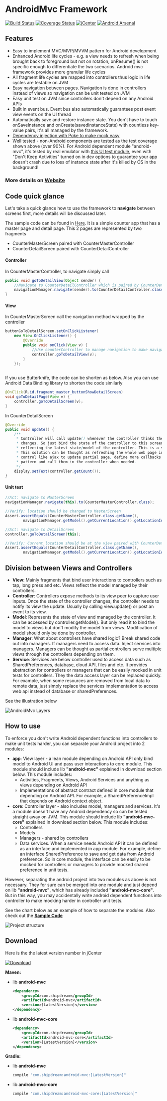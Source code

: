 # AndroidMvc Framework

[![Build Status](https://travis-ci.org/kejunxia/AndroidMvc.svg?branch=ci-travis)](https://travis-ci.org/kejunxia/AndroidMvc)
[![Coverage Status](https://coveralls.io/repos/kejunxia/AndroidMvc/badge.svg)](https://coveralls.io/r/kejunxia/AndroidMvc)
[![jCenter](https://api.bintray.com/packages/kejunxia/maven/android-mvc/images/download.svg)](https://bintray.com/kejunxia/maven/android-mvc/_latestVersion)
[![Android Arsenal](https://img.shields.io/badge/Android%20Arsenal-AndroidMvc-green.svg?style=true)](https://android-arsenal.com/details/1/4098)

## Features

  - Easy to implement MVC/MVP/MVVM pattern for Android development
  - Enhanced Android life cycles - e.g. a view needs to refresh when being brought back to foreground but not on rotation, onResume() is not specific enough to differentiate the two scenarios. Android mvc framework provides more granular life cycles
  - All fragment life cycles are mapped into controllers thus logic in life cycles are testable on JVM
  - Easy navigation between pages. Navigation is done in controllers instead of views so navigation can be unit tested on JVM
  - Easy unit test on JVM since controllers don't depend on any Android APIs
  - Built in event bus. Event bus also automatically guarantees post event view events on the UI thread
  - Automatically save and restore instance state. You don't have to touch onSaveInstance and onCreate(savedInstanceState) with countless key-value pairs, it's all managed by the framework.
  - [Dependency injection with Poke to make mock easy](https://github.com/kejunxia/AndroidMvc/tree/master/library/poke)
  - Well tested - non-Android components are tested as the test coverage shown above (over 90%). For Android dependent module "android-mvc", it's tested by real emulator with [this UI test module](https://github.com/kejunxia/AndroidMvc/tree/master/library/android-mvc-test), even with  "Don't Keep Activities" turned on in dev options to guarantee your app doesn't crash due to loss of instance state after it's killed by OS in the background!

### More details on [Website](http://kejunxia.github.io/AndroidMvc)

## Code quick glance

Let's take a quick glance how to use the framework to **navigate** between screens first, more details will be discussed later.

The sample code can be found in [Here](https://github.com/kejunxia/AndroidMvc/tree/master/samples/simple-mvc). 
It is a simple counter app that has a master page and detail page. This 2 pages are represented by two fragments

- CounterMasterScreen paired with CounterMasterController
- CounterDetailScreen paired with CounterDetailController

#### Controller
In CounterMasterController, to navigate simply call
```java
public void goToDetailView(Object sender) {
    //Navigate to CounterDetailController which is paired by CounterDetailScreen
    navigationManager.navigate(sender).to(CounterDetailController.class);
}
```

#### View
In CounterMasterScreen call the navigation method wrapped by the controller
```java
buttonGoToDetailScreen.setOnClickListener(
    new View.OnClickListener() {
        @Override
        public void onClick(View v) {
            //Use counterController to manage navigation to make navigation testable
            controller.goToDetailView(v);
        }
    });
    
```

If you use Butterknife, the code can be shorten as below. Also you can use Android Data Binding library to shorten the code similarly
```java
@OnClick(R.id.fragment_master_buttonShowDetailScreen)
void goToDetailPage(View v) {
    controller.goToDetailScreen(v);
}
```

In CounterDetailScreen
```java
@Override
public void update() {
    /**
     * Controller will call update() whenever the controller thinks the state of the screen
     * changes. So just bind the state of the controller to this screen then the screen is always
     * reflecting the latest state/model of the controller. This is a simple solution but works for most cases.
     * This solution can be thought as refreshing the whole web page in a browser. If you want more granular 
     * control like ajax to update partial page, define more callbacks in View for MVP pattern and events for MVVM 
     * pattern and call them in the controller when needed.
     */
    display.setText(controller.getCount());
}
```

#### Unit test

```java
//Act: navigate to MasterScreen
navigationManager.navigate(this).to(CounterMasterController.class);

//Verify: location should be changed to MasterScreen
Assert.assertEquals(CounterMasterController.class.getName(),
        navigationManager.getModel().getCurrentLocation().getLocationId());

//Act: navigate to DetailScreen
controller.goToDetailScreen(this);

//Verify: Current location should be at the view paired with CounterDetailController
Assert.assertEquals(CounterDetailController.class.getName(),
        navigationManager.getModel().getCurrentLocation().getLocationId());
```


## Division between Views and Controllers

- **View**: Mainly fragments that bind user interactions to controllers such as tap, long press and etc. 
Views reflect the model managed by their controllers.
- **Controller**: Controllers expose methods to its view peer to capture user inputs. Once the state 
of the controller changes, the controller needs to notify its view the update. Usually by calling 
view.update() or post an event to its view.
- **Model**: Represents the state of view and managed by the controller. It can be accessed by 
controller.getModel(). But only read it to bind the model to views but don't modify the model from 
views. Modification of model should only be done by controller.
- **Manager**: What about controllers have shared logic? Break shared code out into managers. 
If managers need to access data. Inject services into managers. Managers can be thought as partial 
controllers serve multiple views through the controllers depending on them.
- **Service**: Services are below controller used to access data such as SharedPreferences, 
database, cloud API, files and etc. It provides abstraction for controllers or managers that can be 
easily mocked in unit tests for controllers. They the data access layer can be replaced quickly. 
For example, when some resources are removed from local data to remote data, just simply replace 
the services implementation to access web api instead of database or sharedPreferences.

See the illustration below

![AndroidMvc Layers](http://i.imgur.com/dfW8TLM.png)

## How to use

To enforce you don't write Android dependent functions into controllers to make unit tests harder, 
you can separate your Android project into 2 modules:

- **app**: View layer - a lean module depending on Android API only bind model to Android UI and 
pass user interactions to core module. This module should include lib **"android-mvc"** explained 
in download section below. This module includes:
  - Activities, Fragments, Views, Android Services and anything as views depending on Android API
  - Implementations of abstract contract defined in core module that depending on Android API. 
  For example, a SharedPreferenceImpl that depends on Android context object.
- **core**: Controller layer - also includes model, managers and services. It's a module doesn't 
have any Android dependency so can be tested straight away on JVM. This module should include lib 
**"android-mvc-core"** explained in download section below. This module includes:
  - Controllers
  - Models
  - Managers - shared by controllers
  - Data services. When a service needs Android API it can be defined as an interface and 
  implemented in app module. For example, define an interface SharedPreference to save and get data 
  from Android preference. So in core module, the interface can be easily to be mocked for 
  controllers or managers to provide mocked shared preference in unit tests.

However, separating the android project into two modules as above is not necessary. They for sure 
can be merged into one module and just depend on lib **"android-mvc"**, which has already included 
**"android-mvc-core"**. But in this way, you may accidentally write android dependent functions into 
controller to make mocking harder in controller unit tests.

See the chart below as an example of how to separate the modules. Also check out the 
**[Sample Code](https://github.com/kejunxia/AndroidMvc/tree/SampleWithInterimFragment/samples/simple)**

![Project structure](http://i.imgur.com/Nx1vtyz.png)

## Download
Here is the the latest version number in jCenter

[![Download](https://api.bintray.com/packages/kejunxia/maven/android-mvc/images/download.svg)](https://bintray.com/kejunxia/maven/android-mvc/_latestVersion)

**Maven:**
- lib **android-mvc**

    ```xml
    <dependency>
        <groupId>com.shipdream</groupId>
        <artifactId>android-mvc</artifactId>
        <version>[LatestVersion]</version>
    </dependency>
    ```
- lib **android-mvc-core**

    ```xml
    <dependency>
        <groupId>com.shipdream</groupId>
        <artifactId>android-mvc-core</artifactId>
        <version>[LatestVersion]</version>
    </dependency>
    ```

**Gradle:**
- lib **android-mvc**

    ```groovy
    compile "com.shipdream:android-mvc:[LatestVersion]"
    ```
- lib **android-mvc-core**

    ```groovy
    compile "com.shipdream:android-mvc-core:[LatestVersion]"
    ```
